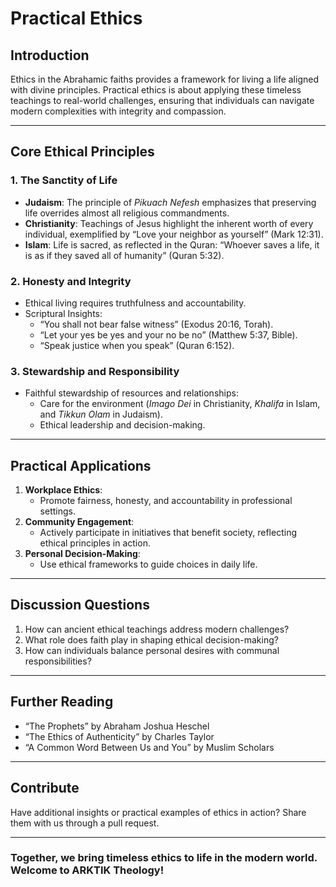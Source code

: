 
# **Practical Ethics**

## **Introduction**
Ethics in the Abrahamic faiths provides a framework for living a life aligned with divine principles. Practical ethics is about applying these timeless teachings to real-world challenges, ensuring that individuals can navigate modern complexities with integrity and compassion.

---

## **Core Ethical Principles**
### **1. The Sanctity of Life**
- **Judaism**: The principle of *Pikuach Nefesh* emphasizes that preserving life overrides almost all religious commandments.
- **Christianity**: Teachings of Jesus highlight the inherent worth of every individual, exemplified by “Love your neighbor as yourself” (Mark 12:31).
- **Islam**: Life is sacred, as reflected in the Quran: “Whoever saves a life, it is as if they saved all of humanity” (Quran 5:32).

### **2. Honesty and Integrity**
- Ethical living requires truthfulness and accountability.
- Scriptural Insights:
  - “You shall not bear false witness” (Exodus 20:16, Torah).
  - “Let your yes be yes and your no be no” (Matthew 5:37, Bible).
  - “Speak justice when you speak” (Quran 6:152).

### **3. Stewardship and Responsibility**
- Faithful stewardship of resources and relationships:
  - Care for the environment (*Imago Dei* in Christianity, *Khalifa* in Islam, and *Tikkun Olam* in Judaism).
  - Ethical leadership and decision-making.

---

## **Practical Applications**
1. **Workplace Ethics**:
   - Promote fairness, honesty, and accountability in professional settings.
2. **Community Engagement**:
   - Actively participate in initiatives that benefit society, reflecting ethical principles in action.
3. **Personal Decision-Making**:
   - Use ethical frameworks to guide choices in daily life.

---

## **Discussion Questions**
1. How can ancient ethical teachings address modern challenges?
2. What role does faith play in shaping ethical decision-making?
3. How can individuals balance personal desires with communal responsibilities?

---

## **Further Reading**
- “The Prophets” by Abraham Joshua Heschel
- “The Ethics of Authenticity” by Charles Taylor
- “A Common Word Between Us and You” by Muslim Scholars

---

## **Contribute**
Have additional insights or practical examples of ethics in action? Share them with us through a pull request.

---

### **Together, we bring timeless ethics to life in the modern world. Welcome to ARKTIK Theology!**
